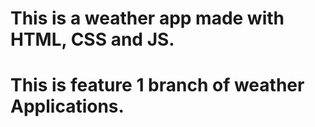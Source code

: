# This is a weather app made with HTML, CSS and JS. 
# This is feature 1 branch of weather Applications.
